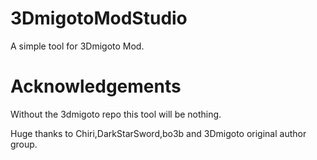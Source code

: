 # 3DmigotoModStudio

A simple tool for 3Dmigoto Mod.

# Acknowledgements
Without the 3dmigoto repo this tool will be nothing. 

Huge thanks to Chiri,DarkStarSword,bo3b and 3Dmigoto original author group.
